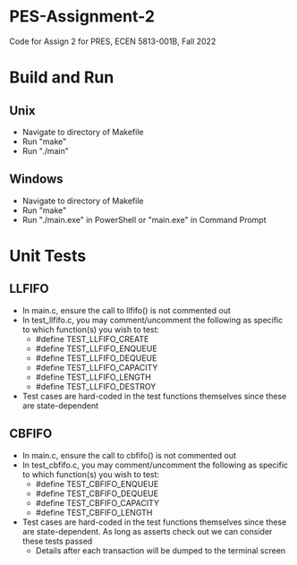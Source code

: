 # PES-Assignment-2
Code for Assign 2 for PRES, ECEN 5813-001B, Fall 2022
 
# Build and Run

## Unix
- Navigate to directory of Makefile
- Run "make"
- Run "./main"

## Windows
- Navigate to directory of Makefile
- Run "make"
- Run "./main.exe" in PowerShell or "main.exe" in Command Prompt

# Unit Tests

## LLFIFO

- In main.c, ensure the call to llfifo() is not commented out
- In test_llfifo.c, you may comment/uncomment the following as specific to which function(s) you wish to test:
	- #define TEST_LLFIFO_CREATE
	- #define TEST_LLFIFO_ENQUEUE
	- #define TEST_LLFIFO_DEQUEUE
	- #define TEST_LLFIFO_CAPACITY
	- #define TEST_LLFIFO_LENGTH
	- #define TEST_LLFIFO_DESTROY
- Test cases are hard-coded in the test functions themselves since these are state-dependent

## CBFIFO

- In main.c, ensure the call to cbfifo() is not commented out
- In test_cbfifo.c, you may comment/uncomment the following as specific to which function(s) you wish to test:
	- #define TEST_CBFIFO_ENQUEUE
	- #define TEST_CBFIFO_DEQUEUE
	- #define TEST_CBFIFO_CAPACITY
	- #define TEST_CBFIFO_LENGTH
- Test cases are hard-coded in the test functions themselves since these are state-dependent. As long as asserts check out we can consider these tests passed
	- Details after each transaction will be dumped to the terminal screen

